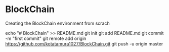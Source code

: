 # BlockChain
Creating the BlockChain environment from scrach

echo "# BlockChain" >> README.md
git init
git add README.md
git commit -m "first commit"
git remote add origin https://github.com/kotatamura1027/BlockChain.git
git push -u origin master
